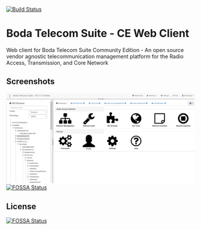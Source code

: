 [![Build Status](https://travis-ci.org/bodastage/bts-ce-web.svg?branch=master)](https://travis-ci.org/bodastage/bts-ce-web)

# Boda Telecom Suite - CE Web Client
Web client for Boda Telecom Suite Community Edition - An open source vendor agnostic telecommunication management platform for the Radio Access, Transmission, and Core Network

## Screenshots

![BTS-CE](/screenshots/bts-ce-web-dashboard.png?raw=true "Dashboard")[![FOSSA Status](https://app.fossa.io/api/projects/git%2Bgithub.com%2Fbodastage%2Fbts-ce-web.svg?type=shield)](https://app.fossa.io/projects/git%2Bgithub.com%2Fbodastage%2Fbts-ce-web?ref=badge_shield)


## License
[![FOSSA Status](https://app.fossa.io/api/projects/git%2Bgithub.com%2Fbodastage%2Fbts-ce-web.svg?type=large)](https://app.fossa.io/projects/git%2Bgithub.com%2Fbodastage%2Fbts-ce-web?ref=badge_large)